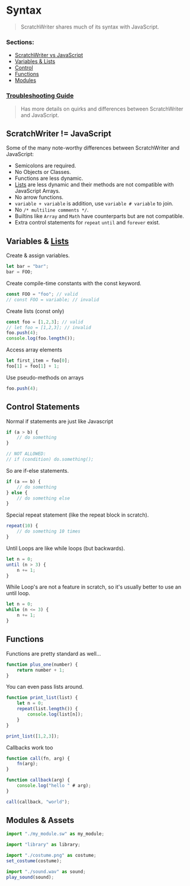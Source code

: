 # Syntax 
> ScratchWriter shares much of its syntax with JavaScript.

### Sections:
- [ScratchWriter vs JavaScript](#ScratchWriter--JavaScript)
- [Variables & Lists](#variables--lists)
- [Control](#control-statements)
- [Functions](#functions)
- [Modules](#modules--assets)

### [Troubleshooting Guide](./troubleshooting.md)
> Has more details on quirks and differences between ScratchWriter and JavaScript.

## ScratchWriter != JavaScript
Some of the many note-worthy differences between ScratchWriter and JavaScript:
 - Semicolons are required.
 - No Objects or Classes.
 - Functions are less dynamic.
 - [Lists](./lists.md) are less dynamic and their methods are not compatible with JavaScript Arrays.
 - No arrow functions.
 - `variable + variable` is addition, use `variable # variable` to join.
 - No `/* multiline comments */`.
 - Builtins like `Array` and `Math` have counterparts but are not compatible.
 - Extra control statements for `repeat` `until` and `forever` exist.

## Variables & [Lists](./lists.md)
Create & assign variables.
```js
let bar = "bar";
bar = FOO;
```

Create compile-time constants with the const keyword.
```js
const FOO = "foo"; // valid
// const FOO = variable; // invalid
```

Create lists (const only)
```js
const foo = [1,2,3]; // valid
// let foo = [1,2,3]; // invalid
foo.push(4);
console.log(foo.length());
```

Access array elements
```js
let first_item = foo[0];
foo[1] = foo[1] + 1;
```

Use pseudo-methods on arrays
```js
foo.push(4);
```

## Control Statements
Normal if statements are just like Javascript
```js
if (a > b) {
    // do something
}

// NOT ALLOWED:
// if (condition) do.something();
```

So are if-else statements.
```js
if (a == b) {
    // do something
} else {
    // do something else
}
```

Special repeat statement (like the repeat block in scratch).
```js
repeat(10) {
    // do something 10 times
}
```

Until Loops are like while loops (but backwards).
```js
let n = 0;
until (n > 3) {
    n += 1;
}
```

While Loop's are not a feature in scratch, so it's usually better to use an until loop.
```js
let n = 0;
while (n <= 3) {
    n += 1;
}
```

## Functions
Functions are pretty standard as well...
```js
function plus_one(number) {
    return number + 1;
}
```
You can even pass lists around.
```js
function print_list(list) {
    let n = 0;
    repeat(list.length()) {
        console.log(list[n]);
    }
}

print_list([1,2,3]);
```
Callbacks work too
```js
function call(fn, arg) {
    fn(arg);
}

function callback(arg) {
    console.log("hello " # arg);
}

call(callback, "world");
```

## Modules & Assets
```js
import "./my_module.sw" as my_module;
```
```js
import "library" as library;
```
```js
import "./costume.png" as costume;
set_costume(costume);
```
```js
import "./sound.wav" as sound;
play_sound(sound);
```